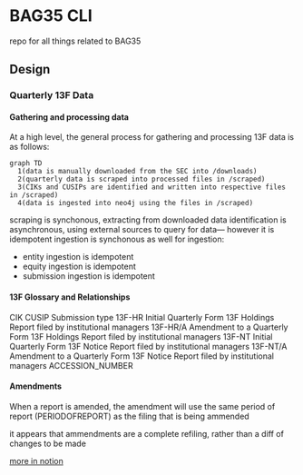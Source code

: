 # BAG35 CLI
repo for all things related to BAG35

## Design
### Quarterly 13F Data
#### Gathering and processing data
At a high level, the general process for gathering and processing 13F data is as follows:
```mermaid
graph TD
  1(data is manually downloaded from the SEC into /downloads)
  2(quarterly data is scraped into processed files in /scraped)
  3(CIKs and CUSIPs are identified and written into respective files in /scraped)
  4(data is ingested into neo4j using the files in /scraped)
```

scraping is synchonous, extracting from downloaded data
identification is asynchronous, using external sources to query for data— however it is idempotent
ingestion is synchonous as well
for ingestion:
 - entity ingestion is idempotent
 - equity ingestion is idempotent
 - submission ingestion is idempotent

#### 13F Glossary and Relationships
CIK
CUSIP
Submission type
  13F-HR Initial Quarterly Form 13F Holdings Report filed by institutional managers
  13F-HR/A Amendment to a Quarterly Form 13F Holdings Report filed by institutional managers
  13F-NT Initial Quarterly Form 13F Notice Report filed by institutional managers
  13F-NT/A Amendment to a Quarterly Form 13F Notice Report filed by institutional managers
ACCESSION_NUMBER

#### Amendments
When a report is amended, the amendment will use the same period of report (PERIODOFREPORT) as the filing that is being ammended

it appears that ammendments are a complete refiling, rather than a diff of changes to be made

[ more in notion ](https://www.notion.so/How-can-we-extract-form-13f-data-87ffa119d34648b7abbe8f416a2eb87b#35b162a557474803934b30c980468a54)